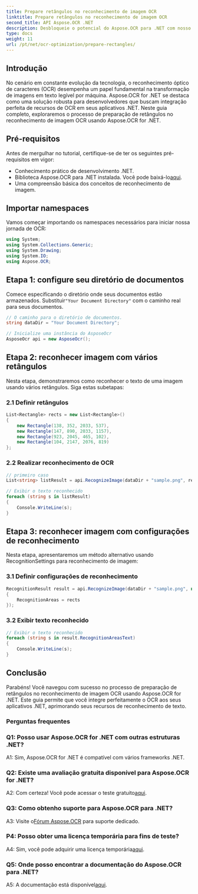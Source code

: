 ```yaml
---
title: Prepare retângulos no reconhecimento de imagem OCR
linktitle: Prepare retângulos no reconhecimento de imagem OCR
second_title: API Aspose.OCR .NET
description: Desbloqueie o potencial do Aspose.OCR para .NET com nosso guia completo. Aprenda passo a passo como preparar retângulos para reconhecimento de imagem. Eleve seus aplicativos .NET com integração perfeita de OCR.
type: docs
weight: 11
url: /pt/net/ocr-optimization/prepare-rectangles/
---
```

## Introdução

No cenário em constante evolução da tecnologia, o reconhecimento óptico de caracteres (OCR) desempenha um papel fundamental na transformação de imagens em texto legível por máquina. Aspose.OCR for .NET se destaca como uma solução robusta para desenvolvedores que buscam integração perfeita de recursos de OCR em seus aplicativos .NET. Neste guia completo, exploraremos o processo de preparação de retângulos no reconhecimento de imagem OCR usando Aspose.OCR for .NET.

## Pré-requisitos

Antes de mergulhar no tutorial, certifique-se de ter os seguintes pré-requisitos em vigor:

- Conhecimento prático de desenvolvimento .NET.
-  Biblioteca Aspose.OCR para .NET instalada. Você pode baixá-lo[aqui](https://releases.aspose.com/ocr/net/).
- Uma compreensão básica dos conceitos de reconhecimento de imagem.

## Importar namespaces

Vamos começar importando os namespaces necessários para iniciar nossa jornada de OCR:

```csharp
using System;
using System.Collections.Generic;
using System.Drawing;
using System.IO;
using Aspose.OCR;
```

## Etapa 1: configure seu diretório de documentos

 Comece especificando o diretório onde seus documentos estão armazenados. Substituir`"Your Document Directory"` com o caminho real para seus documentos.

```csharp
// O caminho para o diretório de documentos.
string dataDir = "Your Document Directory";

// Inicialize uma instância do AsposeOcr
AsposeOcr api = new AsposeOcr();
```

## Etapa 2: reconhecer imagem com vários retângulos

Nesta etapa, demonstraremos como reconhecer o texto de uma imagem usando vários retângulos. Siga estas subetapas:

### 2.1 Definir retângulos

```csharp
List<Rectangle> rects = new List<Rectangle>()
{
    new Rectangle(138, 352, 2033, 537),
    new Rectangle(147, 890, 2033, 1157),
    new Rectangle(923, 2045, 465, 102),
    new Rectangle(104, 2147, 2076, 819)
};
```

### 2.2 Realizar reconhecimento de OCR

```csharp
// primeiro caso
List<string> listResult = api.RecognizeImage(dataDir + "sample.png", rects);

// Exibir o texto reconhecido
foreach (string s in listResult)
{
    Console.WriteLine(s);
}
```

## Etapa 3: reconhecer imagem com configurações de reconhecimento

Nesta etapa, apresentaremos um método alternativo usando RecognitionSettings para reconhecimento de imagem:

### 3.1 Definir configurações de reconhecimento

```csharp
RecognitionResult result = api.RecognizeImage(dataDir + "sample.png", new RecognitionSettings
{
    RecognitionAreas = rects
});
```

### 3.2 Exibir texto reconhecido

```csharp
// Exibir o texto reconhecido
foreach (string s in result.RecognitionAreasText)
{
    Console.WriteLine(s);
}
```

## Conclusão

Parabéns! Você navegou com sucesso no processo de preparação de retângulos no reconhecimento de imagem OCR usando Aspose.OCR for .NET. Este guia permite que você integre perfeitamente o OCR aos seus aplicativos .NET, aprimorando seus recursos de reconhecimento de texto.

### Perguntas frequentes

### Q1: Posso usar Aspose.OCR for .NET com outras estruturas .NET?

A1: Sim, Aspose.OCR for .NET é compatível com vários frameworks .NET.

### Q2: Existe uma avaliação gratuita disponível para Aspose.OCR for .NET?

 A2: Com certeza! Você pode acessar o teste gratuito[aqui](https://releases.aspose.com/).

### Q3: Como obtenho suporte para Aspose.OCR para .NET?

 A3: Visite o[Fórum Aspose.OCR](https://forum.aspose.com/c/ocr/16) para suporte dedicado.

### P4: Posso obter uma licença temporária para fins de teste?

 A4: Sim, você pode adquirir uma licença temporária[aqui](https://purchase.aspose.com/temporary-license/).

### Q5: Onde posso encontrar a documentação do Aspose.OCR para .NET?

 A5: A documentação está disponível[aqui](https://reference.aspose.com/ocr/net/).